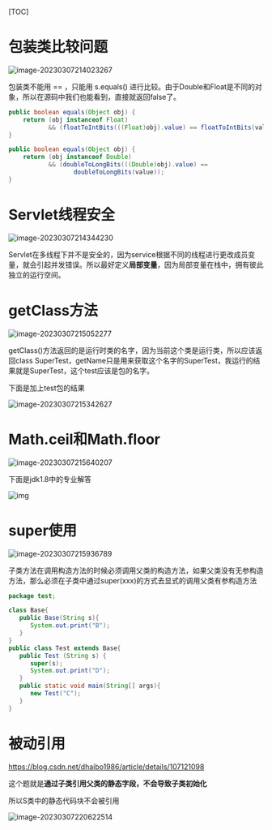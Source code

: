[TOC]

# 包装类比较问题

![image-20230307214023267](pictures/image-20230307214023267.png)

包装类不能用 == ，只能用 s.equals() 进行比较。由于Double和Float是不同的对象，所以在源码中我们也能看到，直接就返回false了。

```java
public boolean equals(Object obj) {
    return (obj instanceof Float)
           && (floatToIntBits(((Float)obj).value) == floatToIntBits(value));
}
```

```java
public boolean equals(Object obj) {
    return (obj instanceof Double)
           && (doubleToLongBits(((Double)obj).value) ==
                  doubleToLongBits(value));
}
```



# Servlet线程安全

![image-20230307214344230](pictures/image-20230307214344230.png)

Servlet在多线程下并不是安全的，因为service根据不同的线程进行更改成员变量，就会引起并发错误。所以最好定义**局部变量**，因为局部变量在栈中，拥有彼此独立的运行空间。 



# getClass方法

![image-20230307215052277](pictures/image-20230307215052277.png)

getClass()方法返回的是运行时类的名字，因为当前这个类是运行类，所以应该返回class SuperTest，getName只是用来获取这个名字的SuperTest，我运行的结果就是SuperTest，这个test应该是包的名字。

下面是加上test包的结果

![image-20230307215342627](pictures/image-20230307215342627.png)



# Math.ceil和Math.floor

![image-20230307215640207](pictures/image-20230307215640207.png)

下面是jdk1.8中的专业解答

![img](https://uploadfiles.nowcoder.com/images/20201105/541709641_1604539585980_2F8E649FFB2E10E5C3892F5674762001)



# super使用

![image-20230307215936789](pictures/image-20230307215936789.png)

子类方法在调用构造方法的时候必须调用父类的构造方法，如果父类没有无参构造方法，那么必须在子类中通过super(xxx)的方式去显式的调用父类有参构造方法

```java
package test;

class Base{
   public Base(String s){
      System.out.print("B");
   }
}
public class Test extends Base{
   public Test (String s) {
      super(s);
      System.out.print("D");
   }
   public static void main(String[] args){
      new Test("C");
   }
}
```

 



# 被动引用

https://blog.csdn.net/dhaibo1986/article/details/107121098

这个题就是**通过子类引用父类的静态字段，不会导致子类初始化**

所以S类中的静态代码块不会被引用

![image-20230307220622514](pictures/image-20230307220622514.png)

